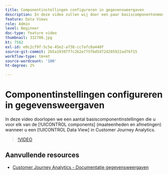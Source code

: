 ```yaml
---
title: Componentinstellingen configureren in gegevensweergaven
description: In deze video zullen wij door een paar basiscomponentenmontages lopen die u voor elk van de componenten (metriek en dimensies) zult vormen wanneer u opstelling een Mening van Gegevens in Customer Journey Analytics.
feature: Data Views
role: Admin
level: Beginner
doc-type: feature video
thumbnail: 332788.jpg
kt: 7582
exl-id: e0c2cf9f-5c5e-45e2-a738-cc7afc0a440f
source-git-commit: 2b5a19397f7c2b2e775fbd5d724205922ad76f15
workflow-type: tm+mt
source-wordcount: '100'
ht-degree: 2%

---
```


# Componentinstellingen configureren in gegevensweergaven

In deze video doorlopen we een aantal basiscomponentinstellingen die u voor elk van de [!UICONTROL components] (maateenheden en afmetingen) wanneer u een [!UICONTROL Data View] in Customer Journey Analytics.

>[!VIDEO](https://video.tv.adobe.com/v/332788/?quality=12&learn=on)

## Aanvullende resources

* [Customer Journey Analytics - Documentatie gegevensweergaven](https://experienceleague.adobe.com/docs/analytics-platform/using/cja-dataviews/create-dataview.html?lang=nl-NL)
